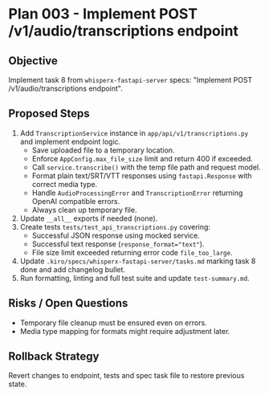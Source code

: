 # Plan 003 - Implement POST /v1/audio/transcriptions endpoint

## Objective
Implement task 8 from `whisperx-fastapi-server` specs: "Implement POST /v1/audio/transcriptions endpoint".

## Proposed Steps
1. Add `TranscriptionService` instance in `app/api/v1/transcriptions.py` and implement endpoint logic.
   - Save uploaded file to a temporary location.
   - Enforce `AppConfig.max_file_size` limit and return 400 if exceeded.
   - Call `service.transcribe()` with the temp file path and request model.
   - Format plain text/SRT/VTT responses using `fastapi.Response` with correct media type.
   - Handle `AudioProcessingError` and `TranscriptionError` returning OpenAI compatible errors.
   - Always clean up temporary file.
2. Update `__all__` exports if needed (none).
3. Create tests `tests/test_api_transcriptions.py` covering:
   - Successful JSON response using mocked service.
   - Successful text response (`response_format="text"`).
   - File size limit exceeded returning error code `file_too_large`.
4. Update `.kiro/specs/whisperx-fastapi-server/tasks.md` marking task 8 done and add changelog bullet.
5. Run formatting, linting and full test suite and update `test-summary.md`.

## Risks / Open Questions
- Temporary file cleanup must be ensured even on errors.
- Media type mapping for formats might require adjustment later.

## Rollback Strategy
Revert changes to endpoint, tests and spec task file to restore previous state.
